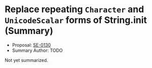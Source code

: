 # Replace repeating `Character` and `UnicodeScalar` forms of String.init (Summary)

* Proposal: [SE-0130](https://github.com/apple/swift-evolution/blob/main/proposals/0130-string-initializers-cleanup.md)
* Summary Author: TODO

Not yet summarized.
